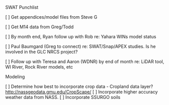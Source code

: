 SWAT Punchlist

[ ] Get appendices/model files from Steve G

[ ] Get M14 data from Greg/Todd

[ ] By month end, Ryan follow up with Rob re: Yahara WINs model status

[ ] Paul Baumgard (Greg to connect) re: SWAT/Snap/APEX studies. Is he involved in the GLC NRCS project?

[ ] Follow up with Teresa and Aaron (WDNR) by end of month re: LiDAR tool, WI River, Rock River models, etc
 

Modeling 

[ ] Determine how best to incorporate crop data 
	- Cropland data layer? http://nassgeodata.gmu.edu/CropScape/ 
[ ] Incorporate higher accuracy weather data from NASS. 
[ ] Incorporate SSURGO soils 

